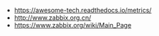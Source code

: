 

* https://awesome-tech.readthedocs.io/metrics/
* http://www.zabbix.org.cn/
* https://www.zabbix.org/wiki/Main_Page